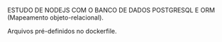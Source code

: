 ESTUDO DE NODEJS COM O BANCO DE DADOS POSTGRESQL
E ORM (Mapeamento objeto-relacional).

Arquivos pré-definidos no dockerfile.